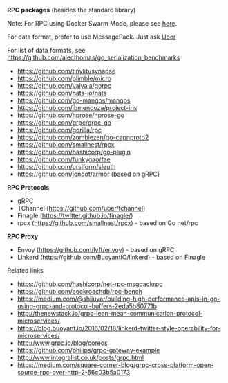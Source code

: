**RPC packages** (besides the standard library)

Note: For RPC using Docker Swarm Mode, please see [here](https://github.com/ibmendoza/go-examples/blob/master/docker/lesson1.md).

For data format, prefer to use MessagePack. Just ask [Uber](http://highscalability.com/blog/2016/3/21/to-compress-or-not-to-compress-that-was-ubers-question.html)

For list of data formats, see https://github.com/alecthomas/go_serialization_benchmarks

- https://github.com/tinylib/synapse
- https://github.com/plimble/micro
- https://github.com/valyala/gorpc
- https://github.com/nats-io/nats
- https://github.com/go-mangos/mangos
- https://github.com/ibmendoza/project-iris
- https://github.com/hprose/hprose-go
- https://github.com/grpc/grpc-go
- https://github.com/gorilla/rpc
- https://github.com/zombiezen/go-capnproto2
- https://github.com/smallnest/rpcx
- https://github.com/hashicorp/go-plugin
- https://github.com/funkygao/fae
- https://github.com/ursiform/sleuth
- https://github.com/jondot/armor (based on gRPC)

**RPC Protocols**

- gRPC
- TChannel (https://github.com/uber/tchannel)
- Finagle (https://twitter.github.io/finagle/)
- rpcx (https://github.com/smallnest/rpcx) - based on Go net/rpc

**RPC Proxy**

- Envoy (https://github.com/lyft/envoy) - based on gRPC
- Linkerd (https://github.com/BuoyantIO/linkerd) - based on Finagle

Related links

- https://github.com/hashicorp/net-rpc-msgpackrpc
- https://github.com/cockroachdb/rpc-bench
- https://medium.com/@shijuvar/building-high-performance-apis-in-go-using-grpc-and-protocol-buffers-2eda5b80771b
- http://thenewstack.io/grpc-lean-mean-communication-protocol-microservices/
- https://blog.buoyant.io/2016/02/18/linkerd-twitter-style-operability-for-microservices/
- http://www.grpc.io/blog/coreos
- https://github.com/philips/grpc-gateway-example
- http://www.integralist.co.uk/posts/grpc.html
- https://medium.com/square-corner-blog/grpc-cross-platform-open-source-rpc-over-http-2-56c03b5a0173
